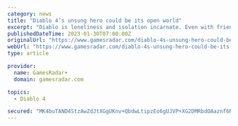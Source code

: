 ```yaml
---
category: news
title: "Diablo 4’s unsung hero could be its open world"
excerpt: "Diablo is loneliness and isolation incarnate. Even with friends at your side, the feeling of absence permeates every ramshackle town and desolate crypt journeyed upon – people were there before, now ..."
publishedDateTime: 2023-01-30T07:00:00Z
originalUrl: "https://www.gamesradar.com/diablo-4s-unsung-hero-could-be-its-open-world/"
webUrl: "https://www.gamesradar.com/diablo-4s-unsung-hero-could-be-its-open-world/"
type: article

provider:
  name: GamesRadar+
  domain: gamesradar.com

topics:
  - Diablo 4

secured: "MK4buTAND4StzAwZdJtXGgUKnv+QbdwLtipzEo6gUJVP+XG2DMRbdOAaznf6Nni7KQgMbfKO2vlat+d5cjFO6oVvtOKvBKyxCSI6Ru4/4p0PnKlHesgijQo7QNS1ry0Z59h0FvdZcrOXhBLn+bP5l2y1L1J2donO1WgbP5NyvF7LzL+5wY7HkSP3FzDJb93T4sxrPGf1wg7PmLpOEzyrT5QEg94dExbNcAX/4+kSKyZeVmCNE1MObM/j3KLShjvDQ2uXpnR6Cf2M8VTSw//GxQE+H5kua0DvKpL/bK468ySMs5Is3DlyKTP8/zC3/mOrUbwinsbswHMqiizRZVcput3lRc9AF4R6DDawdXRhzDw=;46VEQ+Rg/ZsXoa3mcEljGw=="
---
```


